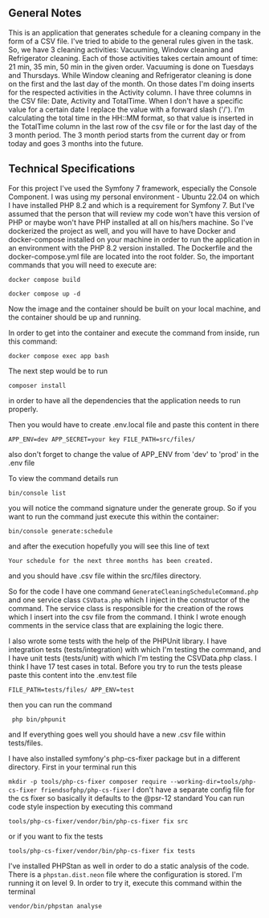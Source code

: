 ## General Notes

This is an application that generates schedule for a cleaning company in the form of a CSV file. I've tried to abide to the general rules 
given in the task. So, we have 3 cleaning activities: Vacuuming, Window cleaning and Refrigerator cleaning.
Each of those activities takes certain amount of time: 21 min, 35 min, 50 min in the given order. Vacuuming is done 
on Tuesdays and Thursdays. While Window cleaning and Refrigerator cleaning is done on the first and the last day of the month.
On those dates I'm doing inserts for the respected activities in the Activity column.
I have three columns in the CSV file: Date, Activity and TotalTime. When I don't have a specific value for a certain date
I replace the value with a forward slash ('/'). I'm calculating the total time in the HH::MM format, 
so that value is inserted in the TotalTime column in the last row of the csv file or for the last day of the 3 month period.
The 3 month period starts from the current day or from today and goes 3 months into the future.

## Technical Specifications

For this project I've used the Symfony 7 framework, especially the Console Component. I was using my personal
environment - Ubuntu 22.04 on which I have installed PHP 8.2 and which is a requirement for Symfony 7. But I've assumed that
the person that will review my code won't have this version of PHP or maybe won't have PHP installed at all on his/hers machine.
So I've dockerized the project as well, and you will have to have Docker and docker-compose installed on your machine in order
to run the application in an environment with the PHP 8.2 version installed. The Dockerfile and the docker-compose.yml file
are located into the root folder.
So, the important commands that you will need to execute are:

``docker compose build``

``docker compose up -d``

Now the image and the container should be built on your local machine, and the container should be up and running.

In order to get into the container and execute the command from inside, run this command: 

``docker compose exec app bash``

The next step would be to run 

``composer install``

in order to have all the dependencies that the application needs to run properly.

Then you would have to create .env.local file and paste this content in there

``
APP_ENV=dev
APP_SECRET=your key
FILE_PATH=src/files/
``

also don't forget to change the value of APP_ENV from 'dev' to 'prod' in the .env file

To view the command details run

``bin/console list``

you will notice the command signature under the generate group. So if you want to run the command just execute this within the container:

``bin/console generate:schedule``

and after the execution hopefully you will see this line of text

``Your schedule for the next three months has been created.``

and you should have .csv file within the src/files directory.

So for the code I have one command ``GenerateCleaningScheduleCommand.php`` and one service class ``CSVData.php`` which I inject in the
constructor of the command. The service class is responsible for the creation of the rows which I insert into the csv file
from the command. I think I wrote enough comments in the service class that are explaining the logic there.

I also wrote some tests with the help of the PHPUnit library. I have integration tests (tests/integration) with which I'm testing the command,
and I have unit tests (tests/unit) with which I'm testing the CSVData.php class. I think I have 17 test cases in total.
Before you try to run the tests please paste this content into the .env.test file

``
FILE_PATH=tests/files/
APP_ENV=test
``

then you can run the command

`` php bin/phpunit``

and If everything goes well you should have a new .csv file within tests/files.

I have also installed symfony's php-cs-fixer package but in a different directory. First in your terminal run this

``
mkdir -p tools/php-cs-fixer
composer require --working-dir=tools/php-cs-fixer friendsofphp/php-cs-fixer
``
I don't have a separate config file for the cs fixer so basically it defaults to the @psr-12 standard
You can run code style inspection by executing this command

``tools/php-cs-fixer/vendor/bin/php-cs-fixer fix src``

or if you want to fix the tests

``tools/php-cs-fixer/vendor/bin/php-cs-fixer fix tests``

I've installed PHPStan as well in order to do a static analysis of the code. There is a `phpstan.dist.neon` file where
the configuration is stored. I'm running it on level 9. In order to try it, execute this command within the terminal

``vendor/bin/phpstan analyse``